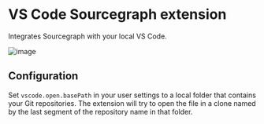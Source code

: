 # VS Code Sourcegraph extension

Integrates Sourcegraph with your local VS Code.

![image](https://user-images.githubusercontent.com/10532611/79975469-550e0180-849b-11ea-83cb-54e9e25225d6.png)

## Configuration

Set `vscode.open.basePath` in your user settings to a local folder that contains your Git repositories.
The extension will try to open the file in a clone named by the last segment of the repository name in that folder.
